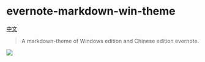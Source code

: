 # evernote-markdown-win-theme

[中文](README-zh_CN.md)

> A markdown-theme of Windows edition and Chinese edition evernote.

![](https://github.com/hyboxu/evernote-markdown-win-theme/raw/master/preview.png)


